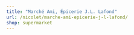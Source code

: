 ```yaml
---
title: "Marché Ami, Épicerie J.L. Lafond"
url: /nicolet/marche-ami-epicerie-j-l-lafond/
shop: supermarket
---
```


